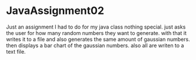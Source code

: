 # JavaAssignment02
Just an assignment I had to do for my java class
nothing special. just asks the user for how many random numbers they want to generate.
with that it writes it to a file and also generates the same amount of gaussian numbers.
then displays a bar chart of the gaussian numbers. also all are writen to  a text file.

